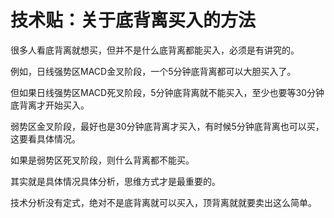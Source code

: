 # 技术贴：关于底背离买入的方法

很多人看底背离就想买，但并不是什么底背离都能买入，必须是有讲究的。

例如，日线强势区MACD金叉阶段，一个5分钟底背离都可以大胆买入了。

但如果日线强势区MACD死叉阶段，5分钟底背离就不能买入，至少也要等30分钟底背离才开始买入。

弱势区金叉阶段，最好也是30分钟底背离才买入，有时候5分钟底背离也可以买，这要看具体情况。

如果是弱势区死叉阶段，则什么背离都不能买。

其实就是具体情况具体分析，思维方式才是最重要的。

技术分析没有定式，绝对不是底背离就可以买入，顶背离就就要卖出这么简单。